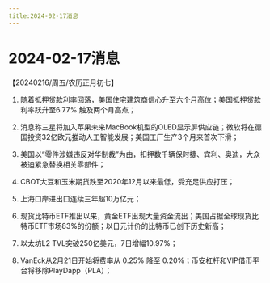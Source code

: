 ```yaml
---
title:2024-02-17消息
---
```

# 2024-02-17消息
【20240216/周五/农历正月初七】

1. 随着抵押贷款利率回落，美国住宅建筑商信心升至六个月高位；美国抵押贷款利率跃升至6.77% 触及两个月高点；

2. 消息称三星将加入苹果未来MacBook机型的OLED显示屏供应链；微软将在德国投资32亿欧元推动人工智能发展；美国工厂生产3个月来首次下滑；

3. 美国以“零件涉嫌违反对华制裁”为由，扣押数千辆保时捷、宾利、奥迪，大众被迫紧急替换相关零部件；

4. CBOT大豆和玉米期货跌至2020年12月以来最低，受充足供应打压；

5. 上海口岸进出口连续三年超10万亿元；

6. 现货比特币ETF推出以来，黄金ETF出现大量资金流出；美国占据全球现货比特币ETF市场83%的份额；以日元计价的比特币已创下历史新高；

7. 以太坊L2 TVL突破250亿美元，7日增幅10.97%；

8. VanEck从2月21日开始将费率从 0.25% 降至 0.20%；币安杠杆和VIP借币平台将移除PlayDapp（PLA）；